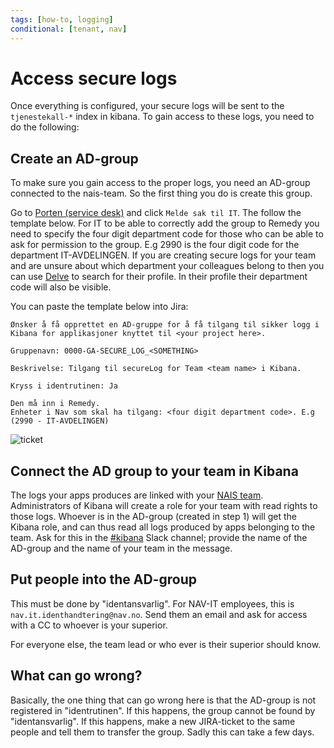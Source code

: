 ```yaml
---
tags: [how-to, logging]
conditional: [tenant, nav]
---
```

# Access secure logs

Once everything is configured, your secure logs will be sent to the `tjenestekall-*` index in kibana. To gain access to these logs, you need to do the following:

## Create an AD-group

To make sure you gain access to the proper logs, you need an AD-group connected to the nais-team. So the first thing you do is create this group.

Go to [Porten (service desk)](https://jira.adeo.no/plugins/servlet/desk/portal/542) and click `Melde sak til IT`. The follow the template below.
For IT to be able to correctly add the group to Remedy you need to specify the four digit department code for those who can be able to ask for permission to the group. E.g 2990 is the four digit code for the department IT-AVDELINGEN. If you are creating secure logs for your team and are unsure about which department your colleagues belong to then you can use [Delve](https://eur.delve.office.com/) to search for their profile. In their profile their department code will also be visible.

You can paste the template below into Jira:

```text
Ønsker å få opprettet en AD-gruppe for å få tilgang til sikker logg i Kibana for applikasjoner knyttet til <your project here>.

Gruppenavn: 0000-GA-SECURE_LOG_<SOMETHING>

Beskrivelse: Tilgang til secureLog for Team <team name> i Kibana.

Kryss i identrutinen: Ja

Den må inn i Remedy.
Enheter i Nav som skal ha tilgang: <four digit department code>. E.g (2990 - IT-AVDELINGEN)
```

![ticket](../../../assets/jira_secure_log.png)

## Connect the AD group to your team in Kibana

The logs your apps produces are linked with your [NAIS team](../../../explanations/team.md).
Administrators of Kibana will create a role for your team with read rights to those logs.
Whoever is in the AD-group (created in step 1) will get the Kibana role, and can thus read all logs produced by apps belonging to the team.
Ask for this in the [#kibana](https://nav-it.slack.com/archives/C7T8QHXD3) Slack channel; provide the name of the AD-group and the name of your team in the message.

## Put people into the AD-group

This must be done by "identansvarlig". For NAV-IT employees, this is `nav.it.identhandtering@nav.no`. Send them an email and ask for access with a CC to whoever is your superior.

For everyone else, the team lead or who ever is their superior should know.

## What can go wrong?

Basically, the one thing that can go wrong here is that the AD-group is not registered in "identrutinen". If this happens, the group cannot be found by "identansvarlig". If this happens, make a new JIRA-ticket to the same people and tell them to transfer the group. Sadly this can take a few days.

